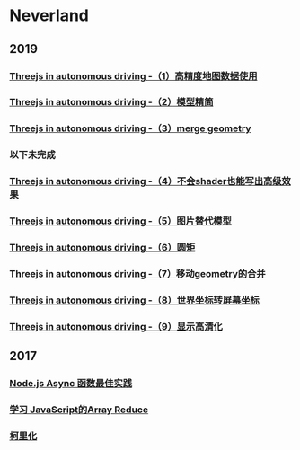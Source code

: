 # Neverland

## 2019

### [Threejs in autonomous driving -（1）高精度地图数据使用](https://neverland.github.io/doc/2019/Threejs-in-autonomous-driving(1))
### [Threejs in autonomous driving -（2）模型精简](https://neverland.github.io/doc/2019/Threejs-in-autonomous-driving(2))
### [Threejs in autonomous driving -（3）merge geometry](https://neverland.github.io/doc/2019/Threejs-in-autonomous-driving(3))

### 以下未完成

### [Threejs in autonomous driving -（4）不会shader也能写出高级效果](https://neverland.github.io/doc/2019/Threejs-in-autonomous-driving(4))
### [Threejs in autonomous driving -（5）图片替代模型](https://neverland.github.io/doc/2019/Threejs-in-autonomous-driving(5))
### [Threejs in autonomous driving -（6）圆矩](https://neverland.github.io/doc/2019/Threejs-in-autonomous-driving(6))
### [Threejs in autonomous driving -（7）移动geometry的合并](https://neverland.github.io/doc/2019/Threejs-in-autonomous-driving(7))
### [Threejs in autonomous driving -（8）世界坐标转屏幕坐标](https://neverland.github.io/doc/2019/Threejs-in-autonomous-driving(8))
### [Threejs in autonomous driving -（9）显示高清化](https://neverland.github.io/doc/2019/Threejs-in-autonomous-driving(9))

## 2017
### [Node.js Async 函数最佳实践](https://neverland.github.io/doc/2017/async-function-best-practices)
### [学习 JavaScript的Array Reduce](https://neverland.github.io/doc/2017/learn-and-understand-javaScript’s-reduce-function)
### [柯里化](https://neverland.github.io/doc/2017/currying-in-js)
